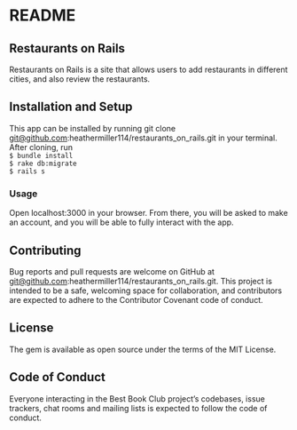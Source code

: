 # README

## Restaurants on Rails
Restaurants on Rails is a site that allows users to add restaurants in different cities, and also review the restaurants. 

## Installation and Setup
This app can be installed by running git clone git@github.com:heathermiller114/restaurants_on_rails.git in your terminal. <br>
After cloning, run <br>
`$ bundle install` <br>
`$ rake db:migrate` <br>
`$ rails s`

### Usage
Open localhost:3000 in your browser. From there, you will be asked to make an account, and you will be able to fully interact with the app. 

## Contributing
Bug reports and pull requests are welcome on GitHub at git@github.com:heathermiller114/restaurants_on_rails.git. This project is intended to be a safe, welcoming space for collaboration, and contributors are expected to adhere to the Contributor Covenant code of conduct.

## License
The gem is available as open source under the terms of the MIT License.

## Code of Conduct
Everyone interacting in the Best Book Club project’s codebases, issue trackers, chat rooms and mailing lists is expected to follow the code of conduct.
